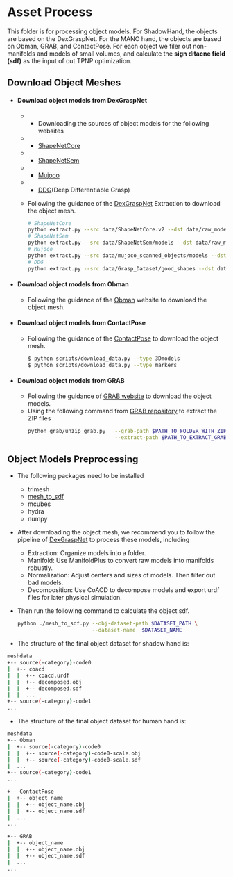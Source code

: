 # Asset Process

This folder is for processing object models. For ShadowHand, the objects are based on the DexGraspNet. For the MANO hand, the objects are based on Obman, GRAB, and ContactPose.
For each object we filer out non-manifolds and models of small volumes, and calculate the **sign ditacne field (sdf)** as the input of out TPNP optimization. 

## Download Object Meshes
  - #### Download object models from DexGraspNet
    - -  Downloading the sources of object models for the following websites
    - -  [ShapeNetCore](https://shapenet.org/)
    - -  [ShapeNetSem](https://shapenet.org/)
    - -  [Mujoco](https://github.com/kevinzakka/mujoco_scanned_objects)
    - -  [DDG](https://gamma.umd.edu/researchdirections/grasping/differentiable_grasp_planner)(Deep Differentiable Grasp)

    - Following the guidance of the [DexGraspNet](https://github.com/PKU-EPIC/DexGraspNet/tree/main/asset_process) Extraction to download the object mesh.
      ```bash
      # ShapeNetCore
      python extract.py --src data/ShapeNetCore.v2 --dst data/raw_models --set core # replace data root with yours
      # ShapeNetSem
      python extract.py --src data/ShapeNetSem/models --dst data/raw_models --set sem --meta data/ShapeNetSem/metadata.csv
      # Mujoco
      python extract.py --src data/mujoco_scanned_objects/models --dst data/raw_models --set mujoco
      # DDG
      python extract.py --src data/Grasp_Dataset/good_shapes --dst data/raw_models --set ddg
      ```
      
   - #### Download object models from Obman
      - Following the guidance of the [Obman](https://hassony2.github.io/obman) website to download the object mesh.

   - #### Download object models from ContactPose
      - Following the guidance of the [ContactPose](https://github.com/facebookresearch/ContactPose/blob/main/docs/doc.md#downloading-data) to download the object mesh.
        
        ```bash
        $ python scripts/download_data.py --type 3Dmodels
        $ python scripts/download_data.py --type markers
        ```

   - #### Download object models from GRAB
     -  Following the guidance of [GRAB website](https://grab.is.tue.mpg.de/) to download the object models.
     -  Using the following command from [GRAB repository](https://github.com/otaheri/GRAB)  to extract the ZIP files
        ```bash
        python grab/unzip_grab.py   --grab-path $PATH_TO_FOLDER_WITH_ZIP_FILES \
                                    --extract-path $PATH_TO_EXTRACT_GRAB_DATASET_TO
        ```


## Object Models Preprocessing
- The following packages need to be installed
    -  trimesh
    -  [mesh_to_sdf](https://github.com/marian42/mesh_to_sdf)
    -  mcubes
    -  hydra
    -  numpy

- After downloading the object mesh, we recommend you to follow the pipeline of [DexGraspNet](https://github.com/PKU-EPIC/DexGraspNet/tree/main/asset_process) to process these models, including 
  -  Extraction: Organize models into a folder.
  -  Manifold: Use ManifoldPlus to convert raw models into manifolds robustly.
  -  Normalization: Adjust centers and sizes of models. Then filter out bad models.
  -  Decomposition: Use CoACD to decompose models and export urdf files for later physical simulation.

- Then run the following command to calculate the object sdf.  
    ```bash
    python ./mesh_to_sdf.py --obj-dataset-path $DATASET_PATH \
                            --dataset-name  $DATASET_NAME 
    ```

- The structure of the final object dataset for shadow hand is:
```bash
meshdata
+-- source(-category)-code0
|  +-- coacd
|  |  +-- coacd.urdf
|  |  +-- decomposed.obj
|  |  +-- decomposed.sdf
|  |  ...
+-- source(-category)-code1
...
```
- The structure of the final object dataset for human hand is:
```bash
meshdata
+-- Obman
|  +-- source(-category)-code0
|  |  +-- source(-category)-code0-scale.obj
|  |  +-- source(-category)-code0-scale.sdf
|  ...
+-- source(-category)-code1
...

+-- ContactPose
|  +-- object_name
|  |  +-- object_name.obj
|  |  +-- object_name.sdf
|  ...
...

+-- GRAB
|  +-- object_name
|  |  +-- object_name.obj
|  |  +-- object_name.sdf
|  ...
...


